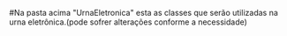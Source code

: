 
#Na pasta acima "UrnaEletronica" esta as classes que serão utilizadas na urna eletrônica.(pode sofrer alterações conforme a necessidade)
